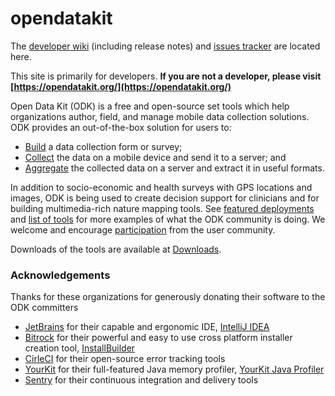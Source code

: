 # opendatakit

The [developer wiki](https://github.com/opendatakit/opendatakit/wiki) (including release notes) and
[issues tracker](https://github.com/opendatakit/opendatakit/issues) are located here.

This site is primarily for developers. __If you are not a developer, please visit [https://opendatakit.org/](https://opendatakit.org/)__

Open Data Kit (ODK) is a free and open-source set tools which help organizations author, field, and manage mobile data collection solutions. ODK provides an out-of-the-box solution for users to:

* [Build](https://opendatakit.org/use/build/) a data collection form or survey;
* [Collect](https://opendatakit.org/use/collect/) the data on a mobile device and send it to a server; and
* [Aggregate](https://opendatakit.org/use/aggregate/) the collected data on a server and extract it in useful formats. 

In addition to socio-economic and health surveys with GPS locations and images, ODK is being used to create decision support for clinicians and for building multimedia-rich nature mapping tools. See [featured deployments](https://opendatakit.org/about/deployments/) and [list of tools](https://opendatakit.org/about/tools/) for more examples of what the ODK community is doing. We welcome and encourage [participation](https://opendatakit.org/participate/) from the user community.

Downloads of the tools are available at [Downloads](https://opendatakit.org/downloads/). 

### Acknowledgements
Thanks for these organizations for generously donating their software to the ODK committers
* [JetBrains](http://www.jetbrains.com) for their capable and ergonomic IDE, [IntelliJ IDEA](https://www.jetbrains.com/idea)
* [Bitrock](http://www.bitrock.com) for their powerful and easy to use cross platform installer creation tool, [InstallBuilder](https://installbuilder.bitrock.com)
* [CirleCI](https://sentry.io) for their open-source error tracking tools
* [YourKit](https://www.yourkit.com) for their full-featured Java memory profiler, [YourKit Java Profiler](https://www.yourkit.com/java/profiler)
* [Sentry](https://sentry.io) for their continuous integration and delivery tools
